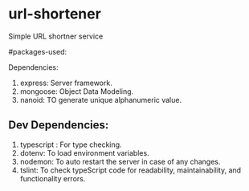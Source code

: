 # url-shortener

Simple URL shortner service

#packages-used:

Dependencies:

1. express: Server framework.
2. mongoose: Object Data Modeling.
3. nanoid: TO generate unique alphanumeric value.

## Dev Dependencies:

1. typescript : For type checking.
2. dotenv: To load environment variables.
3. nodemon: To auto restart the server in case of any changes.
4. tslint: To check typeScript code for readability, maintainability, and functionality errors.

